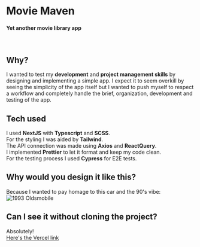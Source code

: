 # Movie Maven

#### Yet another movie library app

<br />

## Why?

I wanted to test my **development** and **project management skills** by designing and implementing a simple app. I expect it to
seem overkill by seeing the simplicity of the app itself but I wanted to push myself to respect a workflow and completely
handle the brief, organization, development and testing of the app.

## Tech used

I used **NextJS** with **Typescript** and **SCSS**.<br />
For the styling I was aided by **Tailwind**.<br />
The API connection was made using **Axios** and **ReactQuery**.<br />
I implemented **Prettier** to let it format and keep my code clean.<br />
For the testing process I used **Cypress** for E2E tests.<br />

## Why would you design it like this?

Because I wanted to pay homage to this car and the 90's vibe: <br />
![1993 Oldsmobile](https://cdn-fastly.thetruthaboutcars.com/media/2022/07/10/8886402/rare-rides-a-pristine-1993-oldsmobile-cutlass-ciera-much-driving-excitement.jpg?size=720x845&nocrop=1)

## Can I see it without cloning the project?

Absolutely!<br />
[Here's the Vercel link](https://movie-maven-mu.vercel.app/)

